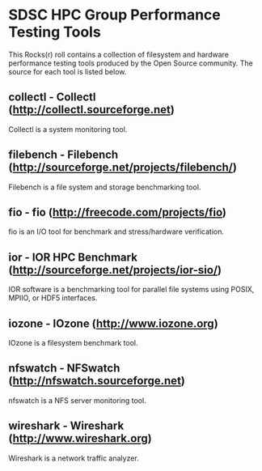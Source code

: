 # SDSC HPC Group Performance Testing Tools

This Rocks(r) roll contains a collection of filesystem and hardware performance
testing tools produced by the Open Source community. The source for each tool
is listed below.

## collectl - Collectl (http://collectl.sourceforge.net)

Collectl is a system monitoring tool.

## filebench - Filebench (http://sourceforge.net/projects/filebench/)

Filebench is a file system and storage benchmarking tool. 

## fio - fio (http://freecode.com/projects/fio)

fio is an I/O tool for benchmark and stress/hardware verification.

## ior - IOR HPC Benchmark (http://sourceforge.net/projects/ior-sio/)

IOR software is a benchmarking tool for parallel file systems using POSIX, 
MPIIO, or HDF5 interfaces.

## iozone - IOzone (http://www.iozone.org)

IOzone is a filesystem benchmark tool. 

## nfswatch - NFSwatch (http://nfswatch.sourceforge.net)

nfswatch is a NFS server monitoring tool.

## wireshark - Wireshark (http://www.wireshark.org)

Wireshark is a network traffic analyzer.
